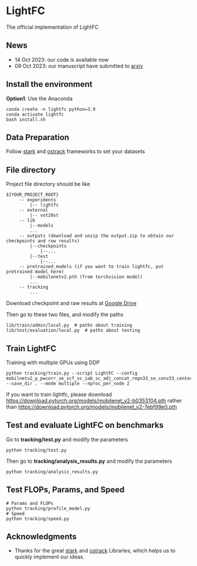 # LightFC

The official implementation of LightFC

## News

- 14 Oct 2023:  our code is available now
- 09 Oct 2023:  our manuscript have submitted to [arxiv](https://arxiv.org/abs/2310.05392)

## Install the environment

**Option1**: Use the Anaconda
```
conda create -n lightfc python=3.9
conda activate lightfc
bash install.sh
```

## Data Preparation
   Follow [stark](https://github.com/researchmm/Stark) and [ostrack](https://github.com/botaoye/OSTrack) frameworks to set your datasets

## File directory

Project file directory should be like

   ```
   ${YOUR_PROJECT_ROOT}
        -- experiments
            |-- lightfc
        -- external
            |-- vot20st
        -- lib
            |--models
            ...
        -- outputs (download and unzip the output.zip to obtain our checkpoints and row results)
            |--checkpoints
                |--...
            |--test
                |--...
        -- pretrained_models (if you want to train lightfc, put pretrained model here)
            |--mobilenetv2.pth (from torchvision model)
            ...    
        -- tracking
            ...
   ```

Download checkpoint and raw results at [Google Drive](https://drive.google.com/file/d/1ns7NQJCt078547X483skqjX1qM1rBqLP/view)


Then go to these two files, and modify the paths
```
lib/train/admin/local.py  # paths about training
lib/test/evaluation/local.py  # paths about testing
```


## Train LightFC
Training with multiple GPUs using DDP
```
python tracking/train.py --script LightFC --config mobilnetv2_p_pwcorr_se_scf_sc_iab_sc_adj_concat_repn33_se_conv33_center_wiou --save_dir . --mode multiple --nproc_per_node 2 
```
If you want to train lightfc, please download https://download.pytorch.org/models/mobilenet_v2-b0353104.pth rather than https://download.pytorch.org/models/mobilenet_v2-7ebf99e0.pth


## Test and evaluate LightFC on benchmarks
Go to **tracking/test.py** and modify the parameters
```
python tracking/test.py
```

Then go to **tracking/analysis_results.py** and modify the parameters
```
python tracking/analysis_results.py
```
## Test FLOPs, Params, and Speed
```
# Params and FLOPs
python tracking/profile_model.py
# Speed
python tracking/speed.py
```

## Acknowledgments
* Thanks for the great [stark](https://github.com/researchmm/Stark) and [ostrack](https://github.com/botaoye/OSTrack) Libraries, which helps us to quickly implement our ideas.

